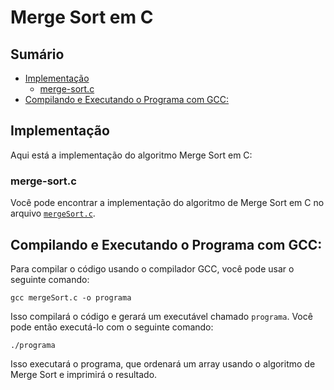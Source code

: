 # Merge Sort em C

## Sumário

- [Implementação](#implementação)
    - [merge-sort.c](#merge-sortc)
- [Compilando e Executando o Programa com GCC:](#compilando-e-executando-o-programa-com-gcc)

## Implementação

Aqui está a implementação do algoritmo Merge Sort em C:

### merge-sort.c

Você pode encontrar a implementação do algoritmo de Merge Sort em C no arquivo [`mergeSort.c`](https://github.com/FabioHenriqueFarias/algorithms-And-Data-Dtructures/tree/main/Algorithms/Sorting/MergeSort/C/mergeSort.c).

## Compilando e Executando o Programa com GCC:

Para compilar o código usando o compilador GCC, você pode usar o seguinte comando:

```
gcc mergeSort.c -o programa
```

Isso compilará o código e gerará um executável chamado `programa`. Você pode então executá-lo com o seguinte comando:

```
./programa
```

Isso executará o programa, que ordenará um array usando o algoritmo de Merge Sort e imprimirá o resultado.